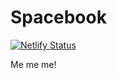 # Spacebook

[![Netlify Status](https://api.netlify.com/api/v1/badges/083b1a53-f204-4cce-b36e-5989ed1888c4/deploy-status)](https://app.netlify.com/sites/zebradinosaurspace/deploys)

Me me me!
